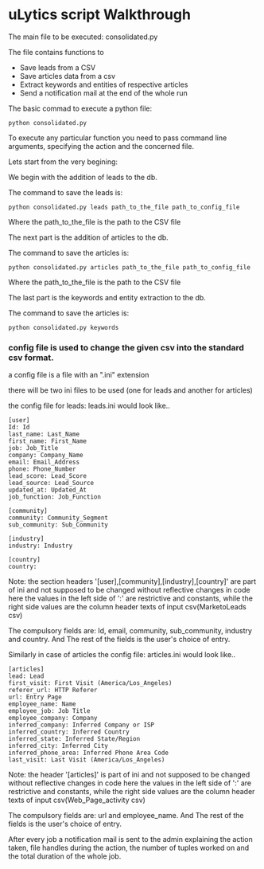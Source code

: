 # uLytics script Walkthrough

The main file to be executed: consolidated.py

The file contains functions to
 * Save leads from a CSV
 * Save articles data from a csv
 * Extract keywords and entities of respective articles
 * Send a notification mail at the end of the whole run

The basic commad to execute a python file: 

```
python consolidated.py
```

To execute any particular function you need to pass command line arguments, specifying the action and the concerned file.

Lets start from the very begining:

We begin with the addition of leads to the db.

The command to save the leads is:

```
python consolidated.py leads path_to_the_file path_to_config_file
```
Where the path_to_the_file is the path to the CSV file



The next part is the addition of articles to the db.

The command to save the articles is:

```
python consolidated.py articles path_to_the_file path_to_config_file
```
Where the path_to_the_file is the path to the CSV file


The last part is the keywords and entity extraction to the db.

The command to save the articles is:

```
python consolidated.py keywords
```


### config file is used to change the given csv into the standard csv format.

a config file is a file with an ".ini" extension

there will be two ini files to be used (one for leads and another for articles)


the config file for leads: leads.ini would look like..

```
[user]
Id: Id
last_name: Last_Name
first_name: First_Name
job: Job_Title
company: Company_Name
email: Email_Address
phone: Phone_Number
lead_score: Lead_Score
lead_source: Lead_Source
updated_at: Updated_At
job_function: Job_Function

[community]
community: Community_Segment
sub_community: Sub_Community

[industry]
industry: Industry

[country]
country:

```
Note: the section headers '[user],[community],[industry],[country]' are part of ini and not supposed to be changed without reflective changes in code
here the values in the left side of ':' are restrictive and constants, while the right side values are the column header texts of input csv(MarketoLeads csv)

The compulsory fields are: Id, email, community, sub_community, industry and country.
And The rest of the fields is the user's choice of entry.

Similarly in case of articles the config file: articles.ini would look like..

```
[articles]
lead: Lead
first_visit: First Visit (America/Los_Angeles)
referer_url: HTTP Referer
url: Entry Page
employee_name: Name
employee_job: Job Title
employee_company: Company
inferred_company: Inferred Company or ISP
inferred_country: Inferred Country
inferred_state: Inferred State/Region
inferred_city: Inferred City
inferred_phone_area: Inferred Phone Area Code
last_visit: Last Visit (America/Los_Angeles)

```
Note: the header '[articles]' is part of ini and not supposed to be changed without reflective changes in code
here the values in the left side of ':' are restrictive and constants, while the right side values are the column header texts of input csv(Web_Page_activity csv)

The compulsory fields are: url and employee_name.
And The rest of the fields is the user's choice of entry.

After every job a notification mail is sent to the admin explaining the action taken, file handles during the action, the number of tuples worked on and the total duration of the whole job. 
